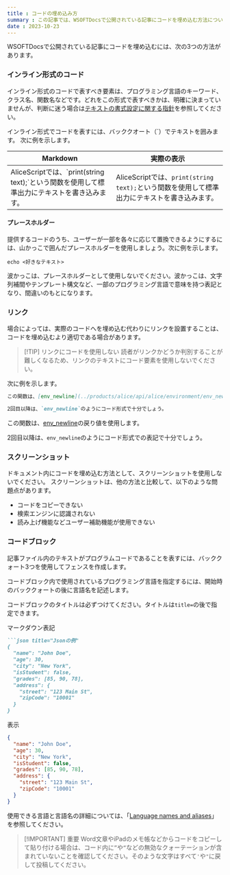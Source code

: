 ```yaml
---
title : コードの埋め込み方
summary : この記事では、WSOFTDocsで公開されている記事にコードを埋め込む方法について説明します。
date : 2023-10-23
---
```


WSOFTDocsで公開されている記事にコードを埋め込むには、次の3つの方法があります。

### インライン形式のコード
インライン形式のコードで表すべき要素は、プログラミング言語のキーワード、クラス名、関数名などです。どれをこの形式で表すべきかは、明確に決まっていませんが、判断に迷う場合は[テキストの書式設定に関する指針](./text-formatting-guidelines.md)を参照してください。

インライン形式でコードを表すには、バッククオート（\`）でテキストを囲みます。
次に例を示します。

|Markdown|実際の表示|
|---|---|
|AliceScriptでは、\`print(string text);\`という関数を使用して標準出力にテキストを書き込みます。|AliceScriptでは、`print(string text);`という関数を使用して標準出力にテキストを書き込みます。|

#### プレースホルダー
提供するコードのうち、ユーザーが一部を各々に応じて置換できるようにするには、山かっこで囲んだプレースホルダーを使用しましょう。次に例を示します。

`echo <好きなテキスト>`

波かっこは、プレースホルダーとして使用しないでください。波かっこは、文字列補間やテンプレート構文など、一部のプログラミング言語で意味を持つ表記となり、間違いのもとになります。

### リンク
場合によっては、実際のコードへを埋め込む代わりにリンクを設置することは、コードを埋め込むより適切である場合があります。

> [!TIP] リンクにコードを使用しない
> 読者がリンクかどうか判別することが難しくなるため、リンクのテキストにコード要素を使用しないでください。

次に例を示します。

```md title="Markdown"
この関数は、[env_newline](../products/alice/api/alice/environment/env_newline.md)の戻り値を使用します。

2回目以降は、`env_newline`のようにコード形式で十分でしょう。
```

この関数は、[env_newline](../products/alice/api/alice/environment/env_newline.md)の戻り値を使用します。

2回目以降は、`env_newline`のようにコード形式での表記で十分でしょう。

### スクリーンショット
ドキュメント内にコードを埋め込む方法として、スクリーンショットを使用しないでください。
スクリーンショットは、他の方法と比較して、以下のような問題点があります。

- コードをコピーできない
- 検索エンジンに認識されない
- 読み上げ機能などユーザー補助機能が使用できない

### コードブロック
記事ファイル内のテキストがプログラムコードであることを表すには、バッククォート3つを使用してフェンスを作成します。

コードブロック内で使用されているプログラミング言語を指定するには、開始時のバッククォートの後に言語名を記述します。

コードブロックのタイトルは必ずつけてください。タイトルは`title=`の後で指定できます。

マークダウン表記
```md title="Markdown"
```json title="Jsonの例"
{
  "name": "John Doe",
  "age": 30,
  "city": "New York",
  "isStudent": false,
  "grades": [85, 90, 78],
  "address": {
    "street": "123 Main St",
    "zipCode": "10001"
  }
}
```

表示
```json title="Jsonの例"
{
  "name": "John Doe",
  "age": 30,
  "city": "New York",
  "isStudent": false,
  "grades": [85, 90, 78],
  "address": {
    "street": "123 Main St",
    "zipCode": "10001"
  }
}
```

使用できる言語と言語名の詳細については、「[Language names and aliases](https://github.com/highlightjs/highlight.js/blob/main/SUPPORTED_LANGUAGES.md)」を参照してください。

> [!IMPORTANT] 重要
> Word文章やiPadのメモ帳などからコードをコピーして貼り付ける場合は、コード内に`”`や`“`などの無効なクォーテーションが含まれていないことを確認してください。そのような文字はすべて`'`や`"`に戻して投稿してください。